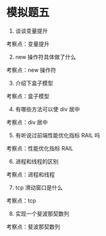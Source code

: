 # 模拟题五

1. 谈谈变量提升

考察点：变量提升

2. new 操作符具体做了什么

考察点：new 操作符

3. 介绍下盒子模型

考察点：盒子模型

4. 有哪些方法可以使 div 居中

考察点：div 居中

5. 有听说过前端性能优化指标 RAIL 吗

考察点：性能优化指标 RAIL

6. 进程和线程的区别

考察点：进程和线程

7. tcp 滑动窗口是什么

考察点：tcp

8. 实现一个斐波那契数列

考察点：斐波那契数列
